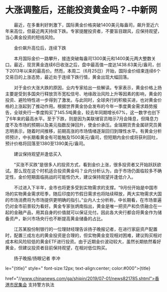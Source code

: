 # 大涨调整后，还能投资黄金吗？-中新网

　　最近，在多重利好刺激下，国际黄金价格突破1400美元每盎司，飙升至近六年来高位，但最近两天持续下跌。专家提醒投资者，不要盲目跟风，应保持观望，当心黄金投资的短线风险。

　　金价飙升高位后，连续下跌

　　本月国际金价一路攀升，接连突破每盎司1300美元和1400美元两大整数关口。最近，现货黄金连续6日收涨之后，盘中最高值一度达1438.63美元/盎司，创下2013年以来的最高价。然而，本周二（6月25日）开始，国际金价结束连续6个交易日的上涨态势，最近处于连续下跌行情，黄金出现大幅回落。

　　对于金价大涨大跌的原因，业内专家给出一些解读。专家表示，黄金价格上扬主要是受到多国央行释放货币宽松信号、地缘政治风险上升等因素的影响，黄金的投资、避险特性进一步得到了激发。与此同时，全球央行的积极买进，也对黄金价格的上涨起到了推动作用。根据世界黄金协会发布的今年一季度黄金需求趋势报告，全球央行一季度购买了145.5吨黄金，较去年同期增长67%，这一数字也创下了6年来的最高水平。至于下跌，则是因为美联储官员暗示7月会降息，但降息力度不及市场的预期以及美元指数反弹回升，使金价承压。金瑞期货贵金属研究员黄志明表示，随着时间推移，前期高涨的市场情绪逐渐回归到理性水平。有黄金分析师预计，中长期看黄金有可能触及1500美元/盎司，但短期内金价或将获利回吐，预计价格将回落至1380至1390美元/盎司。

　　建议保持观望并逢低买入

　　“买涨不买跌”是很多人的投资方式，看到金价上涨，很多投资者又开始跃跃欲试。那么现在这个时机适合投资黄金吗？业内分析认为，由于市场仍面临较多不确定性，金价短期面临挑战的可能性仍大，建议保持观望并逢低介入。

　　不过进入下半年，金市也将更多受到实物需求的支撑。“9月份开始是中国市场的实物黄金需求旺季，随后印度的节假日需求也将陆续释放，两大实物需求大国的市场消费将为市场提供更明确的指引。”业内人士分析称，中长期看，在市场普遍仍对金市前景较为看好。黄金专家张炳南指出，黄金是唯一把资产和负债融合在一起的金融产品，用其自身的价值就可以保证兑付。因此各大央行都会将黄金作为储备资产，新兴市场央行也不断提高黄金储备的占比。

　　江苏某股份制银行的一位理财经理告诉扬子晚报记者，在进行家庭资产配置时，配置三成左右的黄金投资是合理的，但实物黄金变现相对困难，建议购买相对成本和风险较低的黄金ETF进行投资。由于近期金价波动较大，虽然长期依然看好黄金，但建议投资者目前保持观望，在相对低位购买。

　　扬子晚报/扬眼记者 李冲

le="{title}" style=" font-size:12px; text-align:center; color:#000">{title}

href="//www.chinanews.com/ga/shipin/2019/07-01/news821785.shtml">香港市民集会 支持警方执法
